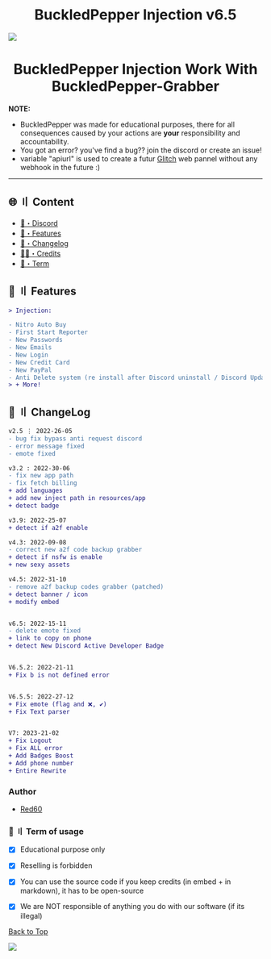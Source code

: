 <h1 align="center">
BuckledPepper Injection v6.5
</h1>

![](https://raw.githubusercontent.com/KSCHdsc/BlackCap-Assets/main/blackcap%20-%20injection.jpg)


<h1 align="center">
  BuckledPepper Injection Work With BuckledPepper-Grabber
</h1>



**NOTE:** 
- BuckledPepper was made for educational purposes, there for all consequences caused by your actions are **your** responsibility and accountability.
- You got an error? you've find a bug?? join the discord or create an issue!
- variable "apiurl" is used to create a futur [Glitch](https://glitch.com) web pannel without any webhook in the future :)
---

## <a id="content"></a>🌐 〢 Content

- [🌌・Discord](https://discord.gg/TtPWGmBasN)
- [🔰・Features](#features)
- [📝・Changelog](#changelog)
- [🕵️‍♂️・Credits](#Forked)
- [💼・Term](#Term)



## <a id="features"></a>🔰 〢 Features
```diff
> Injection:

- Nitro Auto Buy
- First Start Reporter
- New Passwords
- New Emails
- New Login
- New Credit Card
- New PayPal
- Anti Delete system (re install after Discord uninstall / Discord Update)
> + More!
```


## <a id="changelog"></a>💭 〢 ChangeLog

```diff
v2.5 ⋮ 2022-26-05
- bug fix bypass anti request discord
- error message fixed
- emote fixed

v3.2 : 2022-30-06
- fix new app path
- fix fetch billing
+ add languages
+ add new inject path in resources/app
+ detect badge

v3.9: 2022-25-07
+ detect if a2f enable

v4.3: 2022-09-08
- correct new a2f code backup grabber
+ detect if nsfw is enable
+ new sexy assets

v4.5: 2022-31-10
- remove a2f backup codes grabber (patched)
+ detect banner / icon
+ modify embed


v6.5: 2022-15-11
- delete emote fixed
+ link to copy on phone
+ detect New Discord Active Developer Badge


V6.5.2: 2022-21-11
+ Fix b is not defined error


V6.5.5: 2022-27-12
+ Fix emote (flag and ❌, ✔️)
+ Fix Text parser


V7: 2023-21-02
+ Fix Logout
+ Fix ALL error
+ Add Badges Boost 
+ Add phone number
+ Entire Rewrite 
```


### Author
- [Red60](https://github.com/Red60sapphire)

### <a id="Term"></a>💼 〢 Term of usage

- [x] Educational purpose only
- [x] Reselling is forbidden
- [x] You can use the source code if you keep credits (in embed + in markdown), it has to be open-source
- [x] We are NOT responsible of anything you do with our software (if its illegal)



<a href=#top>Back to Top</a></p>
![](https://raw.githubusercontent.com/KSCHdsc/BlackCap-Assets/main/mona-loading-dark.gif)
